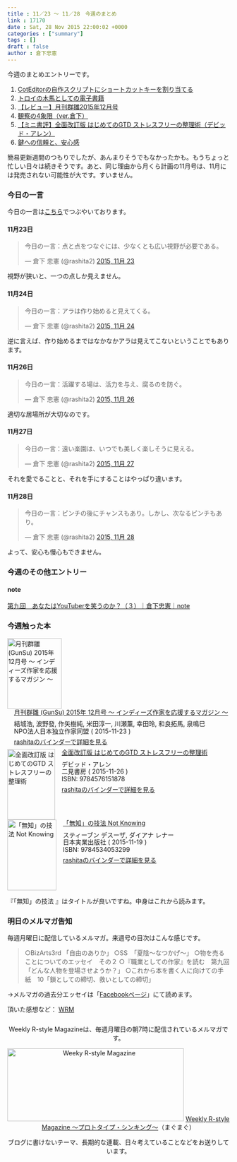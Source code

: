 ```yaml
---
title : 11／23 〜 11／28　今週のまとめ
link : 17170
date : Sat, 28 Nov 2015 22:00:02 +0000
categories : ["summary"]
tags : []
draft : false
author : 倉下忠憲
---
```


今週のまとめエントリーです。

<ol>
<li><a href="https://rashita.net/blog/?p=17135">CotEditorの自作スクリプトにショートカットキーを割り当てる</a></li>
<li><a href="https://rashita.net/blog/?p=17146">トロイの木馬としての電子書籍</a></li>
<li><a href="https://rashita.net/blog/?p=17151">【レビュー】月刊群雛2015年12月号</a></li>
<li><a href="https://rashita.net/blog/?p=17158">観察の4象限（ver.倉下）</a></li>
<li><a href="https://rashita.net/blog/?p=17163">【ミニ書評】全面改訂版 はじめてのGTD ストレスフリーの整理術（デビッド・アレン）</a></li>
<li><a href="https://rashita.net/blog/?p=17167">鍵への信頼と、安心感</a></li>
</ol>

簡易更新週間のつもりでしたが、あんまりそうでもなかったかも。もうちょっと忙しい日々は続きそうです。あと、同じ理由から月くら計画の11月号は、11月には発売されない可能性が大です。すいません。

<h3>今日の一言</h3>
今日の一言は<a href="http://twitter.com/rashita2 ">こちら</a>でつぶやいております。

<h4>11月23日</h4>

<blockquote class="twitter-tweet" lang="ja"><p lang="ja" dir="ltr">今日の一言：点と点をつなぐには、少なくとも広い視野が必要である。</p>&mdash; 倉下 忠憲 (@rashita2) <a href="https://twitter.com/rashita2/status/668698860194140161">2015, 11月 23</a></blockquote>
<script async src="//platform.twitter.com/widgets.js" charset="utf-8"></script>

視野が狭いと、一つの点しか見えません。

<h4>11月24日</h4>

<blockquote class="twitter-tweet" lang="ja"><p lang="ja" dir="ltr">今日の一言：アラは作り始めると見えてくる。</p>&mdash; 倉下 忠憲 (@rashita2) <a href="https://twitter.com/rashita2/status/669089721881006080">2015, 11月 24</a></blockquote>
<script async src="//platform.twitter.com/widgets.js" charset="utf-8"></script>

逆に言えば、作り始めるまではなかなかアラは見えてこないということでもあります。

<h4>11月26日</h4>

<blockquote class="twitter-tweet" lang="ja"><p lang="ja" dir="ltr">今日の一言：活躍する場は、活力を与え、腐るのを防ぐ。</p>&mdash; 倉下 忠憲 (@rashita2) <a href="https://twitter.com/rashita2/status/669754874104442881">2015, 11月 26</a></blockquote>
<script async src="//platform.twitter.com/widgets.js" charset="utf-8"></script>

適切な居場所が大切なのです。

<h4>11月27日</h4>

<blockquote class="twitter-tweet" lang="ja"><p lang="ja" dir="ltr">今日の一言：遠い楽園は、いつでも美しく楽しそうに見える。</p>&mdash; 倉下 忠憲 (@rashita2) <a href="https://twitter.com/rashita2/status/670120119587115008">2015, 11月 27</a></blockquote>
<script async src="//platform.twitter.com/widgets.js" charset="utf-8"></script>

それを愛でることと、それを手にすることはやっぱり違います。

<h4>11月28日</h4>

<blockquote class="twitter-tweet" lang="ja"><p lang="ja" dir="ltr">今日の一言：ピンチの後にチャンスもあり。しかし、次なるピンチもあり。</p>&mdash; 倉下 忠憲 (@rashita2) <a href="https://twitter.com/rashita2/status/670416301953650689">2015, 11月 28</a></blockquote>
<script async src="//platform.twitter.com/widgets.js" charset="utf-8"></script>

よって、安心も慢心もできません。

<h3>今週のその他エントリー</h3>

<H4>note</H4>

<a href="https://note.mu/rashita/n/nf7770dfc8973?magazine_key=m5a289c9fee27">第九回　あなたはYouTuberを笑うのか？（３）｜倉下忠憲｜note</a>

<H3>今週触った本</H3>

<div class="mm-middle" style="margin-bottom:0px;"><div class="mm-image" style="float:left;"><a href="http://www.amazon.co.jp/exec/obidos/ASIN/B018FQHZ62/rashita1000-22 /ref=nosim" target="_blank"><img src="http://ecx.images-amazon.com/images/I/61r%2Bxy4fi4L._SL160_.jpg" alt="月刊群雛 (GunSu) 2015年 12月号 ～ インディーズ作家を応援するマガジン ～" title="月刊群雛 (GunSu) 2015年 12月号 ～ インディーズ作家を応援するマガジン ～" width="123" height="160" border="0" /></a></div><div class="mm-content" style="float:left;margin-left:15px;line-height:120%"><div class="mm-title" style="line-height:120%"><a href="http://www.amazon.co.jp/exec/obidos/ASIN/B018FQHZ62/rashita1000-22 /ref=nosim" target="_blank">月刊群雛 (GunSu) 2015年 12月号 ～ インディーズ作家を応援するマガジン ～</a></div><div class="mm-detail" style="margin-top:10px;">結城浩, 波野發, 作矢樹純, 米田淳一, 川瀬薫, 幸田玲, 和良拓馬, 泉鳴巳<br />NPO法人日本独立作家同盟 ( 2015-11-23 )<br /><div style="margin:7px 0px"><a href="http://mediamarker.net/u/rashita/?asin=B018FQHZ62" target="_blank">rashitaのバインダーで詳細を見る</a></div></div></div><div style="clear:left"></div></div>

<div class="mm-middle" style="margin-bottom:0px;"><div class="mm-image" style="float:left;"><a href="http://www.amazon.co.jp/exec/obidos/ASIN/4576151878/rashita1000-22 /ref=nosim" target="_blank"><img src="http://ecx.images-amazon.com/images/I/41Gfb0smOyL._SL160_.jpg" alt="全面改訂版 はじめてのGTD ストレスフリーの整理術" title="全面改訂版 はじめてのGTD ストレスフリーの整理術" width="108" height="160" border="0" /></a></div><div class="mm-content" style="float:left;margin-left:15px;line-height:120%"><div class="mm-title" style="line-height:120%"><a href="http://www.amazon.co.jp/exec/obidos/ASIN/4576151878/rashita1000-22 /ref=nosim" target="_blank">全面改訂版 はじめてのGTD ストレスフリーの整理術</a></div><div class="mm-detail" style="margin-top:10px;">デビッド・アレン<br />二見書房 ( 2015-11-26 )<br />ISBN: 9784576151878<br /><div style="margin:7px 0px"><a href="http://mediamarker.net/u/rashita/?asin=4576151878" target="_blank">rashitaのバインダーで詳細を見る</a></div></div></div><div style="clear:left"></div></div>

<div class="mm-middle" style="margin-bottom:0px;"><div class="mm-image" style="float:left;"><a href="http://www.amazon.co.jp/exec/obidos/ASIN/4534053290/rashita1000-22 /ref=nosim" target="_blank"><img src="http://ecx.images-amazon.com/images/I/51UcVBTpX-L._SL160_.jpg" alt="「無知」の技法 Not Knowing" title="「無知」の技法 Not Knowing" width="111" height="160" border="0" /></a></div><div class="mm-content" style="float:left;margin-left:15px;line-height:120%"><div class="mm-title" style="line-height:120%"><a href="http://www.amazon.co.jp/exec/obidos/ASIN/4534053290/rashita1000-22 /ref=nosim" target="_blank">「無知」の技法 Not Knowing</a></div><div class="mm-detail" style="margin-top:10px;">スティーブン デスーザ, ダイアナ レナー<br />日本実業出版社 ( 2015-11-19 )<br />ISBN: 9784534053299<br /><div style="margin:7px 0px"><a href="http://mediamarker.net/u/rashita/?asin=4534053290" target="_blank">rashitaのバインダーで詳細を見る</a></div></div></div><div style="clear:left"></div></div>

『「無知」の技法 』はタイトルが良いですね。中身はこれから読みます。

<h3>明日のメルマガ告知</h3>
毎週月曜日に配信しているメルマガ。来週号の目次はこんな感じです。
<blockquote>
○BizArts3rd 「自由のありか」
○SS　「夏陰〜なつかげ〜」
○物を売ることについてのエッセイ　その２
○『職業としての作家』を読む　第九回　「どんな人物を登場させようか？」
○これから本を書く人に向けての手紙　10「鎖としての締切、救いとしての締切」
</blockquote>
→メルマガの過去分エッセイは「<a href="http://www.facebook.com/home.php#!/rashitaportal">Facebookページ</a>」にて読めます。

頂いた感想など：
<a class="twitter-timeline"  href="https://twitter.com/rashita2/timelines/427262290753097729"  data-widget-id="427265271171010561">WRM</a>
    <script>!function(d,s,id){var js,fjs=d.getElementsByTagName(s)[0],p=/^http:/.test(d.location)?'http':'https';if(!d.getElementById(id)){js=d.createElement(s);js.id=id;js.src=p+"://platform.twitter.com/widgets.js";fjs.parentNode.insertBefore(js,fjs);}}(document,"script","twitter-wjs");</script>

<div style="text-align:center;margin-top:25px;">
Weekly R-style Magazineは、毎週月曜日の朝7時に配信されているメルマガです。

<a href="http://www.mag2.com/m/0001185133.html" target="_blank"><img src="https://rashita.net/blog/wp-content/uploads/2010/09/mmbanner.jpg" alt="Weeky R-style Magazine" width="400" height="165" class="alignnone size-full wp-image-12201" /></a>
<a href="http://www.mag2.com/m/0001185133.html" target="_blank">Weekly R-style Magazine ～プロトタイプ・シンキング～</a>（まぐまぐ）

ブログに書けないテーマ、長期的な連載、日々考えていることなどをお送りしています。
</div>